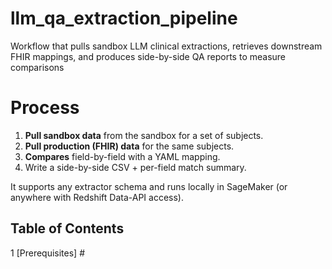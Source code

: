 # llm_qa_extraction_pipeline
Workflow that pulls sandbox LLM clinical extractions, retrieves downstream FHIR mappings, and produces side-by-side QA reports to measure comparisons

# Process
1. **Pull sandbox data** from the sandbox for a set of subjects.
2. **Pull production (FHIR) data** for the same subjects.  
3. **Compares** field-by-field with a YAML mapping.  
4. Write a side-by-side CSV + per-field match summary.

It supports any extractor schema and runs locally in SageMaker (or anywhere with Redshift Data-API access).

## Table of Contents
1 [Prerequisites] #
